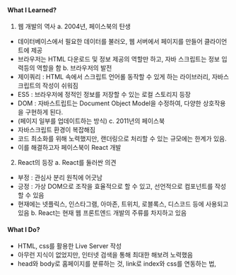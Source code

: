 #### What I Learned?

1. 웹 개발의 역사
a. 2004년, 페이스북의 탄생
- 데이터베이스에서 필요한 데이터를 불러오, 웹 서버에서 페이지를 만들어 클라이언트에 제공
- 브라우저는 HTML 다운로드 및 정보 제공의 역할만 하고, 자바 스크립트는 정보 입력등의 역할을 함
b. 브라우저의 발전
- 제이쿼리 : HTML 속에서 스크립트 언어롤 동작할 수 있게 하는 라이브러리, 자바스크립트의 작성이 쉬워짐
- ES5 : 브라우저에 정적인 정보를 저장할 수 있는 로컬 스토리지 등장
- DOM : 자바스트립트는 Document Object Model을 수정하여, 다양한 상호작용을 구현하게 된다.
- (페이지 일부를 업데이트하는 방식)
c. 2011년의 페이스북
- 자바스크립트 환경이 복잡해짐
- 코드 최소화를 위해 노력했지만, 랜더링으로 처리할 수 있는 규모에는 한계가 있음.
- 이를 해결하고자 페이스북이 React 개발

2. React의 등장
a. React를 둘러싼 의견
- 부정 : 관심사 분리 원칙에 어긋남
- 긍정 : 가상 DOM으로 조작을 효율적으로 할 수 있고, 선언적으로 컴포넌트를 작성할 수 있음
- 현재에는 넷플릭스, 인스타그램, 아마존, 트위치, 로블록스, 디스코드 등에 사용되고 있음
b. React는 현재 웹 프론트엔드 개발의 주류를 차지하고 있음

#### What I Do?
- HTML, css를 활용한 Live Server 작성
- 아무런 지식이 없었지만, 인터넷 검색을 통해 최대한 해보려 노력했음
- head와 body로 홈페이지를 분류하는 것, link로 index와 css를 연동하는 법, 